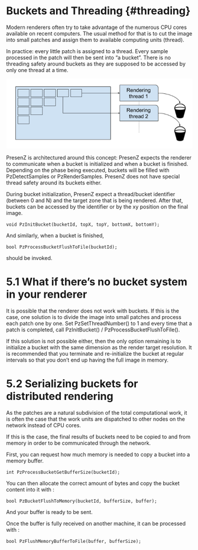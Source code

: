 # Buckets and Threading {#threading}


Modern renderers often try to take advantage of the numerous CPU cores available on recent computers. The usual method for that is to cut the image into small patches and assign them to available computing units (thread).

In practice: every little patch is assigned to a thread. Every sample processed in the patch will then be sent into “a bucket”. There is no threading safety around buckets as they are supposed to be accessed by only one thread at a time.

![](images/buckets.png)


PresenZ is architectured around this concept: PresenZ expects the renderer to communicate when a bucket is initialized and when a bucket is finished. 
Depending on the phase being executed, buckets will be filled with PzDetectSamples or PzRenderSamples. PresenZ does not have special thread safety around its buckets either.

During bucket initialization, PresenZ expect a thread/bucket identifier (between 0 and N) and the target zone that is being rendered. 
After that, buckets can be accessed by the identifier or by the xy position on the final image.        


    void PzInitBucket(bucketId, topX, topY, bottomX, bottomY);


And similarly, when a bucket is finished,


    bool PzProcessBucketFlushToFile(bucketId);


should be invoked.


# 5.1 What if there’s no bucket system in your renderer


It is possible that the renderer does not work with buckets. If this is the case, one solution is to divide the image into small patches and process each patch one by one. Set PzSetThreadNumber() to 1 
and every time that a patch is completed, call PzInitBucket() / PzProcessBucketFlushToFile().


If this solution is not possible either, then the only option remaining is to initialize a bucket with the same dimension as the render target resolution. 
It is recommended that you terminate and re-initialize the bucket at regular intervals so that you don’t end up having the full image in memory.


# 5.2 Serializing buckets for distributed rendering


As the patches are a natural subdivision of the total computational work, it is often the case that the work units are dispatched to other nodes on the network instead of CPU cores.


If this is the case, the final results of buckets need to be copied to and from memory in order to be communicated through the network.


First, you can request how much memory is needed to copy a bucket into a memory buffer.


    int PzProcessBucketGetBufferSize(bucketId);


You can then allocate the correct amount of bytes and copy the bucket content into it with :


    bool PzBucketFlushToMemory(bucketId, bufferSize, buffer);


And your buffer is ready to be sent.


Once the buffer is fully received on another machine, it can be processed with :


    bool PzFlushMemoryBufferToFile(buffer, bufferSize);

